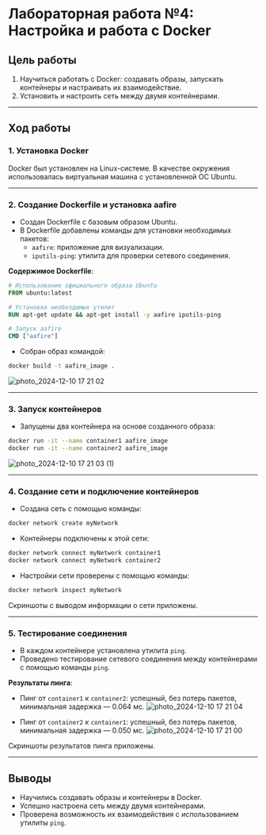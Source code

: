 # Лабораторная работа №4: Настройка и работа с Docker

## **Цель работы**
1. Научиться работать с Docker: создавать образы, запускать контейнеры и настраивать их взаимодействие.
2. Установить и настроить сеть между двумя контейнерами.

---

## **Ход работы**

### 1. **Установка Docker**
Docker был установлен на Linux-системе. В качестве окружения использовалась виртуальная машина с установленной ОС Ubuntu.

---

### 2. **Создание Dockerfile и установка aafire**
- Создан Dockerfile с базовым образом Ubuntu.
- В Dockerfile добавлены команды для установки необходимых пакетов:
  - `aafire`: приложение для визуализации.
  - `iputils-ping`: утилита для проверки сетевого соединения.

**Содержимое Dockerfile**:
```Dockerfile
# Использование официального образа Ubuntu
FROM ubuntu:latest

# Установка необходимых утилит
RUN apt-get update && apt-get install -y aafire iputils-ping

# Запуск aafire
CMD ["aafire"]
```

- Собран образ командой:
```bash
docker build -t aafire_image .
```
![photo_2024-12-10 17 21 02](https://github.com/user-attachments/assets/97ce3821-cdc3-4178-93b7-c6ecb6caa568)

---

### 3. **Запуск контейнеров**
- Запущены два контейнера на основе созданного образа:
```bash
docker run -it --name container1 aafire_image
docker run -it --name container2 aafire_image
```
![photo_2024-12-10 17 21 03 (1)](https://github.com/user-attachments/assets/1d2245dd-e069-4cf3-8873-01b9cca4500f)

---

### 4. **Создание сети и подключение контейнеров**
- Создана сеть с помощью команды:
```bash
docker network create myNetwork
```
- Контейнеры подключены к этой сети:
```bash
docker network connect myNetwork container1
docker network connect myNetwork container2
```
- Настройки сети проверены с помощью команды:
```bash
docker network inspect myNetwork
```
Скриншоты с выводом информации о сети приложены.

---

### 5. **Тестирование соединения**
- В каждом контейнере установлена утилита `ping`.
- Проведено тестирование сетевого соединения между контейнерами с помощью команды `ping`.

**Результаты пинга**:
- Пинг от `container1` к `container2`: успешный, без потерь пакетов, минимальная задержка — 0.064 мс.
  ![photo_2024-12-10 17 21 04](https://github.com/user-attachments/assets/b72ebc5c-6fd1-43c9-b00e-aa18a4cbe7a7)

- Пинг от `container2` к `container1`: успешный, без потерь пакетов, минимальная задержка — 0.050 мс.
  ![photo_2024-12-10 17 21 00](https://github.com/user-attachments/assets/5399bbe1-4657-4a0c-ac71-c2dbbfafb6ba)


Скриншоты результатов пинга приложены.

---

## **Выводы**
- Научились создавать образы и контейнеры в Docker.
- Успешно настроена сеть между двумя контейнерами.
- Проверена возможность их взаимодействия с использованием утилиты `ping`.
